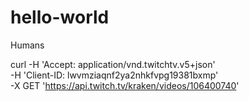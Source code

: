 # hello-world

Humans

curl -H 'Accept: application/vnd.twitchtv.v5+json' \
-H 'Client-ID: lwvmziaqnf2ya2nhkfvpg19381bxmp' \
-X GET 'https://api.twitch.tv/kraken/videos/106400740'
